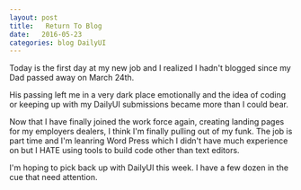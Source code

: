 ```yaml
---
layout: post
title:   Return To Blog
date:   2016-05-23
categories: blog DailyUI
---
```

 Today is the first day at my new job and I realized I hadn't blogged since my Dad passed away on March 24th.<!-- more -->

His passing left me in a very dark place emotionally and the idea of coding or keeping up with my DailyUI submissions became more than I could bear.

Now that I have finally joined the work force again, creating landing pages for my employers dealers, I think I'm finally pulling out of my funk. The job is part time and I'm leanring Word Press which I didn't have much experience on but I HATE using tools to build code other than text editors.

I'm hoping to pick back up with DailyUI this week. I have a few dozen in the cue that need attention.
